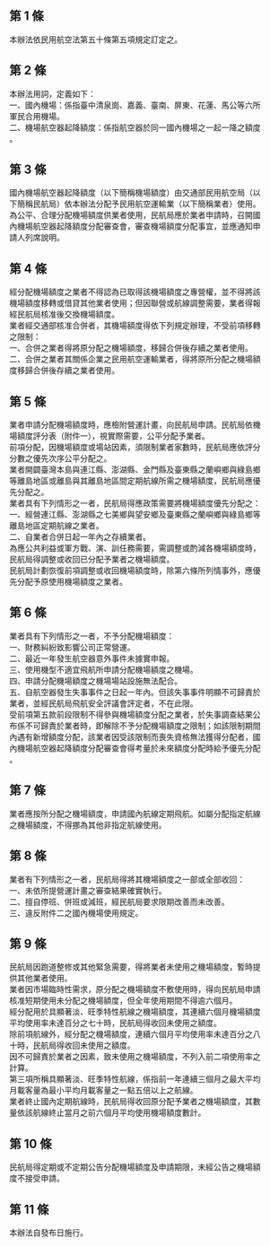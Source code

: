 第 1 條
-------
本辦法依民用航空法第五十條第五項規定訂定之。

第 2 條
-------
本辦法用詞，定義如下：  
一、國內機場：係指臺中清泉崗、嘉義、臺南、屏東、花蓮、馬公等六所  
    軍民合用機場。  
二、機場航空器起降額度：係指航空器於同一國內機場之一起一降之額度  
    。

第 3 條
-------
國內機場航空器起降額度（以下簡稱機場額度）由交通部民用航空局（以  
下簡稱民航局）依本辦法分配予民用航空運輸業（以下簡稱業者）使用。  
為公平、合理分配機場額度供業者使用，民航局應於業者申請時，召開國  
內機場航空器起降額度分配審查會，審查機場額度分配事宜，並應通知申  
請人列席說明。

第 4 條
-------
經分配機場額度之業者不得認為已取得該機場額度之專營權，並不得將該  
機場額度移轉或借貸其他業者使用；但因聯營或航線調整需要，業者得報  
經民航局核准後交換機場額度。  
業者經交通部核准合併者，其機場額度得依下列規定辦理，不受前項移轉  
之限制：  
一、合併之業者得將原分配之機場額度，移歸合併後存續之業者使用。  
二、合併之業者其關係企業之民用航空運輸業者，得將原所分配之機場額  
    度移歸合併後存續之業者使用。

第 5 條
-------
業者申請分配機場額度時，應檢附營運計畫，向民航局申請。民航局依機  
場額度評分表（附件一），視實際需要，公平分配予業者。  
前項分配，因機場額度或場站因素，須限制業者家數時，民航局應依評分  
分數之優先次序公平分配之。  
業者開闢臺灣本島與連江縣、澎湖縣、金門縣及臺東縣之蘭嶼鄉與綠島鄉  
等離島地區或離島與其離島地區間定期航線所需之機場額度，民航局應優  
先分配之。  
業者具有下列情形之一者，民航局得應政策需要將機場額度優先分配之：  
一、經營連江縣、澎湖縣之七美鄉與望安鄉及臺東縣之蘭嶼鄉與綠島鄉等  
    離島地區定期航線之業者。  
二、自業者合併日起一年內之存續業者。  
為應公共利益或軍方戰、演、訓任務需要，需調整或酌減各機場額度時，  
民航局得調整或收回已分配予業者之機場額度。  
民航局計劃恢復前項調整或收回機場額度時，除第六條所列情事外，應優  
先分配予原使用機場額度之業者。

第 6 條
-------
業者具有下列情形之一者，不予分配機場額度：  
一、財務糾紛致影響公司正常營運。  
二、最近一年發生航空器意外事件未據實申報。  
三、使用機型不適宜飛航所申請分配機場額度之機場。  
四、申請分配機場額度之機場場站設施無法配合。  
五、自航空器發生失事事件之日起一年內。但該失事事件明顯不可歸責於  
    業者，並經民航局飛航安全評議會評定者，不在此限。  
受前項第五款前段限制不得參與機場額度分配之業者，於失事調查結果公  
布係不可歸責於業者時，即解除不予分配機場額度之限制；如該限制期間  
內遇有新增額度分配，該業者因受該限制而喪失資格無法獲得分配者，國  
內機場航空器起降額度分配審查會得考量於未來額度分配時給予優先分配  
。

第 7 條
-------
業者應按所分配之機場額度，申請國內航線定期飛航。如屬分配指定航線  
之機場額度，不得挪為其他非指定航線使用。

第 8 條
-------
業者有下列情形之一者，民航局得將其機場額度之一部或全部收回：  
一、未依所提營運計畫之審查結果確實執行。  
二、擅自停班、併班或減班，經民航局要求限期改善而未改善。  
三、違反附件二之國內機場使用規定。

第 9 條
-------
民航局因跑道整修或其他緊急需要，得將業者未使用之機場額度，暫時提  
供其他業者使用。  
業者因市場臨時性需求，原分配之機場額度不敷使用時，得向民航局申請  
核准短期使用未分配之機場額度，但全年使用期間不得逾六個月。  
經分配用於具顯著淡、旺季特性航線之機場額度，其連續六個月機場額度  
平均使用率未達百分之七十時，民航局得收回未使用之額度。  
除前項航線外，經分配之機場額度，連續六個月平均使用率未達百分之八  
十時，民航局得收回未使用之額度。  
因不可歸責於業者之因素，致未使用之機場額度，不列入前二項使用率之  
計算。  
第三項所稱具顯著淡、旺季特性航線，係指前一年連續三個月之最大平均  
月載客量為最小平均月載客量之一點五倍以上之航線。  
業者終止國內定期航線時，民航局得收回原分配予業者之機場額度，其數  
量依該航線終止當月之前六個月平均使用機場額度數計。

第 10 條
--------
民航局得定期或不定期公告分配機場額度及申請期限，未經公告之機場額  
度不接受申請。

第 11 條
--------
本辦法自發布日施行。

